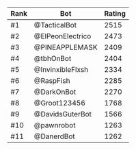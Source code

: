 Rank|Bot|Rating
---|---|---
#1|@TacticalBot|2515
#2|@ElPeonElectrico|2473
#3|@PINEAPPLEMASK|2409
#4|@tbhOnBot|2404
#5|@InvinxibleFlxsh|2334
#6|@RaspFish|2285
#7|@DarkOnBot|2270
#8|@Groot123456|1768
#9|@DavidsGuterBot|1566
#10|@pawnrobot|1263
#11|@DanerdBot|1262
